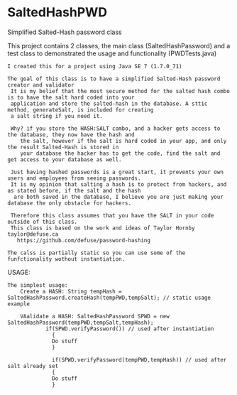 # SaltedHashPWD
Simplified Salted-Hash password class

  This project contains 2 classes, the main class (SaltedHashPassword)
    and a test class to demonstrated the usage and functionality (PWDTests.java)
    
    I created this for a project using Java SE 7 (1.7.0_71)
    
	The goal of this class is to have a simplified Salted-Hash password creator and validator
	 It is my belief that the most secure method for the salted hash combo is to have the salt hard coded into your 
	 application and store the salted-hash in the database. A sttic method, generateSalt, is included for creating 
	 a salt string if you need it.
	
	 Why? if you store the HASH:SALT combo, and a hacker gets access to the database, they now have the hash and 
	 	the salt, however if the salt is hard coded in your app, and only the result Salted-Hash is stored in
		your database the hacker has to get the code, find the salt and get access to your database as well.
	
	 Just having hashed passwords is a great start, it prevents your own users and employees from seeing passwords.
	 It is my opinion that salting a hash is to protect from hackers, and as stated before, if the salt and the hash 
	  are both saved in the database, I believe you are just making your database the only obstacle for hackers.
	
	 Therefore this class assumes that you have the SALT in your code outside of this class.
	 This class is based on the work and ideas of Taylor Hornby taylor@defuse.ca
	   https://github.com/defuse/password-hashing

	The calss is partially static so you can use some of the funfctionality wothout instantiation.
	
USAGE:

	The simplest usage:
		Create a HASH: String tempHash = SaltedHashPassword.createHash(tempPWD,tempSalt); // static usage example
		
		VAalidate a HASH: SaltedHashPassword SPWD = new SaltedHashPassword(tempPWD,tempSalt,tempHash);
				if(SPWD.verifyPassword()) // used after instantiation
				  {
				  Do stuff
				  } 
				  
				  if(SPWD.verifyPassword(tempPWD,tempHash)) // used after salt already set
				  {
				  Do stuff
				  } 
				  
